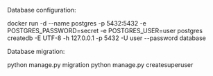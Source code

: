 Database configuration:

docker run -d --name postgres -p 5432:5432 -e POSTGRES_PASSWORD=secret -e POSTGRES_USER=user postgres
createdb -E UTF-8 -h 127.0.0.1 -p 5432 -U user --password database

Database migration:

python manage.py migration
python manage.py createsuperuser